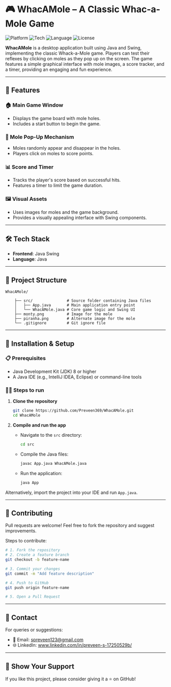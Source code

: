 # 🎮 WhacAMole – A Classic Whac-a-Mole Game

![Platform](https://img.shields.io/badge/Platform-Desktop-blue.svg)
![Tech](https://img.shields.io/badge/Frontend-Java%20Swing-orange.svg)
![Language](https://img.shields.io/badge/Language-Java-yellow.svg)
![License](https://img.shields.io/badge/License-MIT-lightgrey.svg)

**WhacAMole** is a desktop application built using Java and Swing, implementing the classic Whack-a-Mole game. Players can test their reflexes by clicking on moles as they pop up on the screen. The game features a simple graphical interface with mole images, a score tracker, and a timer, providing an engaging and fun experience.

---

## 🚀 Features

### 🏠 Main Game Window
- Displays the game board with mole holes.  
- Includes a start button to begin the game.

### 🐀 Mole Pop-Up Mechanism
- Moles randomly appear and disappear in the holes.  
- Players click on moles to score points.

### 📊 Score and Timer
- Tracks the player's score based on successful hits.  
- Features a timer to limit the game duration.

### 🖼️ Visual Assets
- Uses images for moles and the game background.  
- Provides a visually appealing interface with Swing components.

---

## 🛠️ Tech Stack

- **Frontend**: Java Swing  
- **Language**: Java  

---

## 📂 Project Structure

```
WhacAMole/

    ├── src/               # Source folder containing Java files
    │   ├── App.java       # Main application entry point
    │   └── WhacAMole.java # Core game logic and Swing UI
    ├── monty.png          # Image for the mole
    ├── piranha.png        # Alternate image for the mole
    └── .gitignore         # Git ignore file
```

---

## 🧪 Installation & Setup

### 📋 Prerequisites
- Java Development Kit (JDK) 8 or higher  
- A Java IDE (e.g., IntelliJ IDEA, Eclipse) or command-line tools

### 🧑‍💻 Steps to run
1. **Clone the repository**
   ```bash
   git clone https://github.com/Preveen369/WhacAMole.git
   cd WhacAMole
   ```

2. **Compile and run the app**
   - Navigate to the `src` directory:
     ```bash
     cd src
     ```
   - Compile the Java files:
     ```bash
     javac App.java WhacAMole.java
     ```
   - Run the application:
     ```bash
     java App
     ```

Alternatively, import the project into your IDE and run `App.java`.

---

## 🤝 Contributing

Pull requests are welcome! Feel free to fork the repository and suggest improvements.

Steps to contribute:

```bash
# 1. Fork the repository
# 2. Create a feature branch
git checkout -b feature-name

# 3. Commit your changes
git commit -m "Add feature description"

# 4. Push to GitHub
git push origin feature-name

# 5. Open a Pull Request
```

---

## 📧 Contact

For queries or suggestions:

- 📩 Email: spreveen123@gmail.com  
- 🌐 LinkedIn: www.linkedin.com/in/preveen-s-17250529b/

---

## 🌟 Show Your Support

If you like this project, please consider giving it a ⭐ on GitHub!
